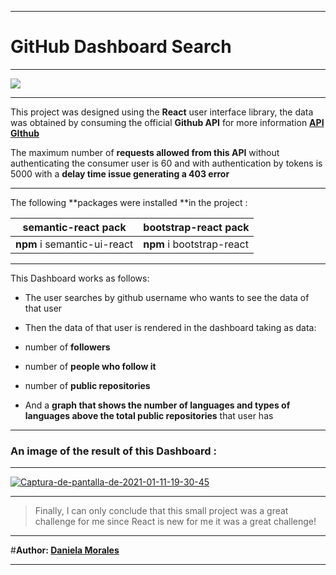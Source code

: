
------------

# **GitHub Dashboard Search** 

------------

[![](https://miro.medium.com/max/6000/1*FsqitFvksKYy8Lu3jCQR9w.png)](http://https://miro.medium.com/max/6000/1*FsqitFvksKYy8Lu3jCQR9w.png)

------------

This project was designed using the **React** user interface library, the data was obtained by consuming the official **Github API** for more information **<a href='https://docs.github.com/en/free-pro-team@latest/rest'>API GIthub</a>**

The maximum number of **requests allowed from this API** without authenticating the consumer user is 60 and with authentication by tokens is 5000 with a **delay time issue generating a 403 error**

------------

The following **packages were installed **in the project :

| semantic-react pack   | bootstrap-react pack   |
| ------------ | ------------ |
|  **npm** i semantic-ui-react | **npm** i bootstrap-react  |

------------
This Dashboard works as follows:

- The user searches by github username who wants to see the data of that user

- Then the data of that user is rendered in the dashboard taking as data:

- number of **followers**
- number of **people who follow it**
- number of **public repositories**
- And a **graph that shows the number of languages ​​and types of languages ​​above the total public repositories** that user has

------------
### An image of the result of this Dashboard :

------------

<a href="https://ibb.co/ByvqSKf"><img src="https://i.ibb.co/zXCG0Hm/Captura-de-pantalla-de-2021-01-11-19-30-45.png" alt="Captura-de-pantalla-de-2021-01-11-19-30-45" border="0"></a>

------------

> Finally, I can only conclude that this small project was a great challenge for me since React is new for me it was a great challenge!

------------


#**Author: <a href="https://github.com/daniela2001-png">Daniela Morales</a>**

------------

